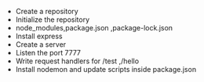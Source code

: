 - Create a repository 
- Initialize the repository 
- node_modules,package.json ,package-lock.json 
- Install express
- Create a server
- Listen the port 7777
- Write request handlers for /test ,/hello
- Install nodemon and update scripts inside package.json
